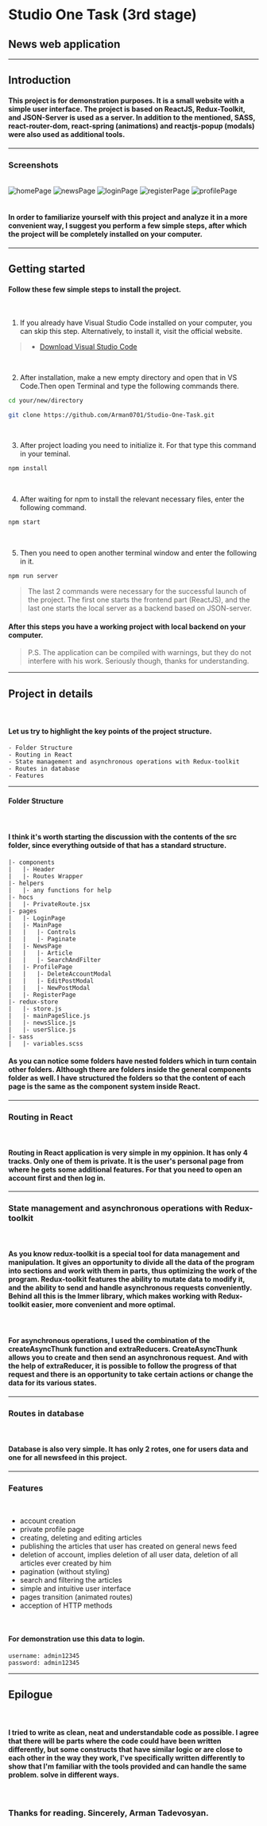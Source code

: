 # Studio One Task (3rd stage)
## News web application
---

## Introduction
#### This project is for demonstration purposes. It is a small website with a simple user interface. The project is based on ReactJS, Redux-Toolkit, and JSON-Server is used as a server. In addition to the mentioned, SASS, react-router-dom, react-spring (animations) and reactjs-popup (modals) were also used as additional tools.

---
### Screenshots
<br>

<img src="https://github.com/Arman0701/Studio-One-Task/blob/main/screenshots/homepage.png" alt="homePage"  />

<img src="https://github.com/Arman0701/Studio-One-Task/blob/main/screenshots/loginpage.png" alt="newsPage" />

<img src="https://github.com/Arman0701/Studio-One-Task/blob/main/screenshots/newspage.png" alt="loginPage" />

<img src="https://github.com/Arman0701/Studio-One-Task/blob/main/screenshots/registerpage.png" alt="registerPage" />

<img src="https://github.com/Arman0701/Studio-One-Task/blob/main/screenshots/profilepage.png" alt="profilePage" />


<br>
<br>

#### In order to familiarize yourself with this project and analyze it in a more convenient way, I suggest you perform a few simple steps, after which the project will be completely installed on your computer.

---

## Getting started

#### Follow these few simple steps to install the project.
<br>


1. If you already have Visual Studio Code installed on your computer, you can skip this step. Alternatively, to install it, visit the official website. 

> * [Download Visual Studio Code](https://code.visualstudio.com/download)

<br>

2. After installation, make a new empty directory and open that in VS Code.Then open Terminal and type the following commands there․

```bash
cd your/new/directory

git clone https://github.com/Arman0701/Studio-One-Task.git
```
<br>

3. After project loading you need to initialize it. For that type this command in your teminal.
```bash
npm install
```
<br>

4. After waiting for npm to install the relevant necessary files, enter the following command․
```bash
npm start
```
<br>

5. Then you need to open another terminal window and enter the following in it.
```bash
npm run server
```

> The last 2 commands were necessary for the successful launch of the project. The first one starts the frontend part (ReactJS), and the last one starts the local server as a backend based on JSON-server.


#### After this steps you have a working project with local backend on your computer.

> P.S. The application can be compiled with warnings, but they do not interfere with his work․ Seriously though, thanks for understanding.

--- 

## Project in details
<br>


#### Let us try to highlight the key points of the project structure. 

	- Folder Structure
	- Routing in React
	- State management and asynchronous operations with Redux-toolkit
	- Routes in database
	- Features

---
#### Folder Structure
<br>


#### I think it's worth starting the discussion with the contents of the src folder, since everything outside of that has a standard structure․

	|- components
	|	|- Header
	|	|- Routes Wrapper
	|- helpers
	|	|- any functions for help
	|- hocs 
	|	|- PrivateRoute.jsx
	|- pages
	|	|- LoginPage
	|	|- MainPage
	|	|	|- Controls
	|	|	|- Paginate
	|	|- NewsPage
	|	|	|- Article
	|	|	|- SearchAndFilter
	|	|- ProfilePage
	|	|	|- DeleteAccountModal
	|	|	|- EditPostModal
	|	|	|- NewPostModal
	|	|- RegisterPage
	|- redux-store
	|	|- store.js
	|	|- mainPageSlice.js
	|	|- newsSlice.js
	|	|- userSlice.js
	|- sass
	|	|- variables.scss

#### As you can notice some folders have nested folders which in turn contain other folders. Although there are folders inside the general components folder as well. I have structured the folders so that the content of each page is the same as the component system inside React.
---

### Routing in React
<br>


#### Routing in React application is very simple in my oppinion. It has only 4 tracks. Only one of them is private. It is the user's personal page from where he gets some additional features. For that you need to open an account first and then log in.

---


### State management and asynchronous operations with Redux-toolkit
<br>

#### As you know redux-toolkit is a special tool for data management and manipulation. It gives an opportunity to divide all the data of the program into sections and work with them in parts, thus optimizing the work of the program. Redux-toolkit features the ability to mutate data to modify it, and the ability to send and handle asynchronous requests conveniently. Behind all this is the Immer library, which makes working with Redux-toolkit easier, more convenient and more optimal.
<br>

#### For asynchronous operations, I used the combination of the createAsyncThunk function and extraReducers. CreateAsyncThunk allows you to create and then send an asynchronous request. And with the help of extraReducer, it is possible to follow the progress of that request and there is an opportunity to take certain actions or change the data for its various states.

--- 

### Routes in database
<br>


#### Database is also very simple. It has only 2 rotes, one for users data and one for all newsfeed in this project.

---

### Features
<br>


* account creation
* private profile page
* creating, deleting and editing articles
* publishing the articles that user has created on general news feed
* deletion of account, implies deletion of all user data, deletion of all articles ever created by him
* pagination (without styling)
* search and filtering the articles
* simple and intuitive user interface
* pages transition (animated routes)
* acception of HTTP methods 
<br>


#### For demonstration use this data to login.
	username: admin12345
	password: admin12345

--- 

## Epilogue
<br>


#### I tried to write as clean, neat and understandable code as possible. I agree that there will be parts where the code could have been written differently, but some constructs that have similar logic or are close to each other in the way they work, I've specifically written differently to show that I'm familiar with the tools provided and can handle the same problem. solve in different ways.

<br>

### Thanks for reading. Sincerely, Arman Tadevosyan.
